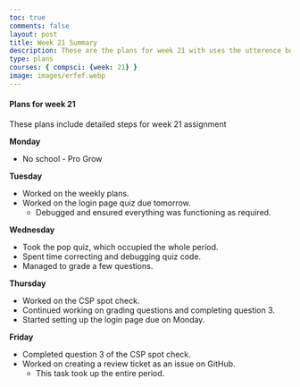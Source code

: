 ```yaml
---
toc: true
comments: false
layout: post
title: Week 21 Summary
description: These are the plans for week 21 with uses the utterence bot
type: plans
courses: { compsci: {week: 21} }
image: images/erfef.webp
---
```



#### Plans for week 21
These plans include detailed steps for week 21 assignment


**Monday**
- No school - Pro Grow

**Tuesday**
- Worked on the weekly plans.
- Worked on the login page quiz due tomorrow.
  - Debugged and ensured everything was functioning as required.

**Wednesday**
- Took the pop quiz, which occupied the whole period.
- Spent time correcting and debugging quiz code.
- Managed to grade a few questions.

**Thursday**
- Worked on the CSP spot check.
- Continued working on grading questions and completing question 3.
- Started setting up the login page due on Monday.

**Friday**
- Completed question 3 of the CSP spot check.
- Worked on creating a review ticket as an issue on GitHub.
  - This task took up the entire period.
